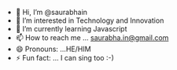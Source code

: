 - 👋 Hi, I’m @saurabhain
- 👀 I’m interested in Technology and Innovation
- 🌱 I’m currently learning Javascript
- 📫 How to reach me ... saurabha.in@gmail.com
- 😄 Pronouns: ...HE/HIM
- ⚡ Fun fact: ... I can sing too :-)

<!---
saurabhain/saurabhain is a ✨ special ✨ repository because its `README.md` (this file) appears on your GitHub profile.
You can click the Preview link to take a look at your changes.
--->
